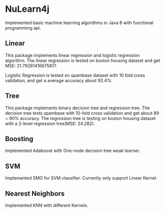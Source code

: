 # NuLearn4j

Implemented basic machine learning algorithms in Java 8 with functional programming api.

## Linear
This package implements linear regression and logistic regression algorithm. The linear regression is tested on boston housing
dataset and get MSE: 21.79281416675817.

Logistic Regression is tested on spambase dataset with 10 fold cross validation, and get a average accuracy about 92.4%.

## Tree
This package implements binary decision tree and regression tree. The decision tree tests spambase with 10-fold cross validation
and get about 89 ~ 90% accuracy. The regression tree is testing on boston housing dataset with a 2-level regression tree(MSE: 24.282).

## Boosting
Implemented Adaboost with One-node decision tree weak learner.

## SVM
Implemented SMO for SVM classifier. Currently only support Linear Kernel.

## Nearest Neighbors
Implemented KNN with different Kernels.